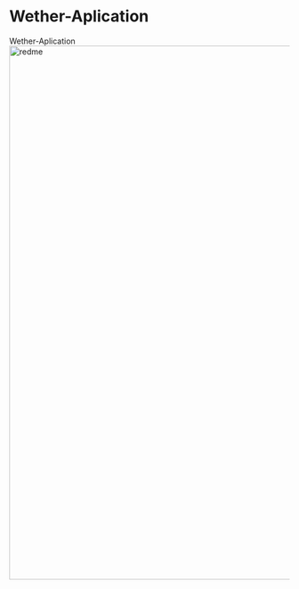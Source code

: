 # Wether-Aplication
Wether-Aplication
<img width="960" alt="redme" src="https://user-images.githubusercontent.com/106910689/200018127-6c4b63bf-f6c4-4de1-926e-7269a4a6564b.png">
